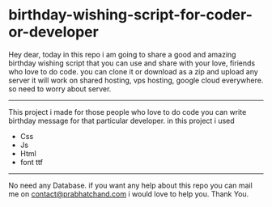 # birthday-wishing-script-for-coder-or-developer
Hey dear, today in this repo i am going to share a good and amazing birthday wishing script that you can use and share with your love, firiends who love to do code.
you can clone it or download as a zip and upload any server it will work on shared hosting, vps hosting, google cloud everywhere.
so need to worry about server.
__________
This project i made for those people who love to do code you can write birthday message for that particular developer.
in this project i used
- Css
- Js
- Html
- font ttf
__________
No need any Database.
if you want any help about this repo you can mail me on contact@prabhatchand.com
i would love to help you.
Thank You.
